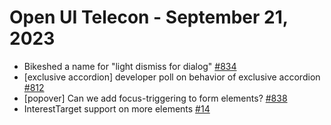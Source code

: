 Open UI Telecon - September 21, 2023
======================================

- Bikeshed a name for "light dismiss for dialog" [#834](https://github.com/openui/open-ui/issues/834)
- [exclusive accordion] developer poll on behavior of exclusive accordion [#812](https://github.com/openui/open-ui/issues/812)
- [popover] Can we add focus-triggering to form elements? [#838](https://github.com/openui/open-ui/issues/838)
- InterestTarget support on more elements [#14](https://github.com/openui/open-ui/issues/839)
